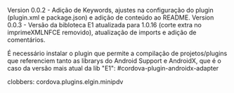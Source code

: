 Version 0.0.2 - Adição de Keywords, ajustes na configuração do plugin (plugin.xml e package.json) e adição de conteúdo ao README.
Version 0.0.3 - Versão da bibloteca E1 atualizada para 1.0.16 (corte extra no imprimeXMLNFCE removido), atualização de imports e adição de comentários. 

É necessário instalar o plugin que permite a compilação de projetos/plugins que referenciem tanto as librarys do Android Support e AndroidX, que é o caso da versão mais atual da lib "E1":
#cordova-plugin-androidx-adapter

clobbers:
cordova.plugins.elgin.minipdv

